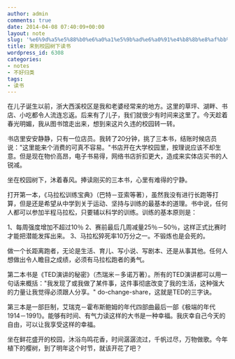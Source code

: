 ```yaml
---
author: admin
comments: true
date: 2014-04-08 07:40:09+00:00
layout: note
slug: '%e6%9d%a5%e5%88%b0%e6%a0%a1%e5%9b%ad%e6%a0%91%e4%b8%8b%e8%af%bb%e4%b9%a6'
title: 来到校园树下读书
wordpress_id: 6308
categories:
- notes
- 不好归类
tags:
- 读书
---
```


在儿子诞生以前，浙大西溪校区是我和老婆经常来的地方。这里的草坪、湖畔、书店、小吃都令人流连忘返。后来有了儿子，我们就很少有时间来这里了。今天趁着春光明媚，我从图书馆走出来，想到来这片久违的校园转一转。

书店里安安静静，只有一位店员。我转了20分钟，挑了三本书，结账时候店员说："这里能来个消费的可真不容易。"书店开在大学校园里，按理说应该不却生意。但是现在物价高昂，电子书易得，网络书店折扣更大，造成来实体店买书的人锐减。

坐在校园树下，沐着春风。捧读刚买的三本书，心里有难得的宁静。

打开第一本，《马拉松训练宝典》（巴特－亚索等著），虽然我没有进行长跑等打算，但是还是希望从中学到关于运动、坚持与训练的最基本的道理。书中说，任何人都可以参加半程马拉松，只要辅以科学的训练。训练的基本原则是：

1、每周强度增加不超过10％
2、赛前最后几周减量25％－50％，这样正式比赛时才能把潜能发挥出来。
3、马拉松猝死率10万分之一。不锻炼也是会死的。

做一个长距离跑者，无论是生活、育儿、写小说、写剧本、还是从事其他。任何人想做出令人瞻目之成绩，必须有马拉松跑者的勇气。

第二本书是《TED演讲的秘密》（杰瑞米－多诺万著）。所有的TED演讲都可以用一句话来概括："我发现了或我做了某件事，这件事彻底改变了我的生活，这种强大的力量让我觉得必须跟人分享。" do-change-share，这就是TED的三字诀。

第三本是一部巨制，艾瑞克－霍布斯鲍姆的年代四部曲最后一部《极端的年代 1914－1991》。能够有时间、有气力读这样的大书是一种幸福。我庆幸自己今天的自由，可以让我享受这样的幸福。

坐在鲜花盛开的校园，沐浴鸟鸣花香，时间潺潺流过，千帆过尽，万物做歌。今年植下的樱树，到了明年这个时节，就该开花了吧？
